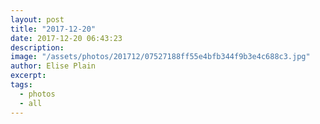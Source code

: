 ```yaml
---
layout: post
title: "2017-12-20"
date: 2017-12-20 06:43:23
description: 
image: "/assets/photos/201712/07527188ff55e4bfb344f9b3e4c688c3.jpg"
author: Elise Plain
excerpt: 
tags: 
  - photos
  - all
---
```



<p></p>
